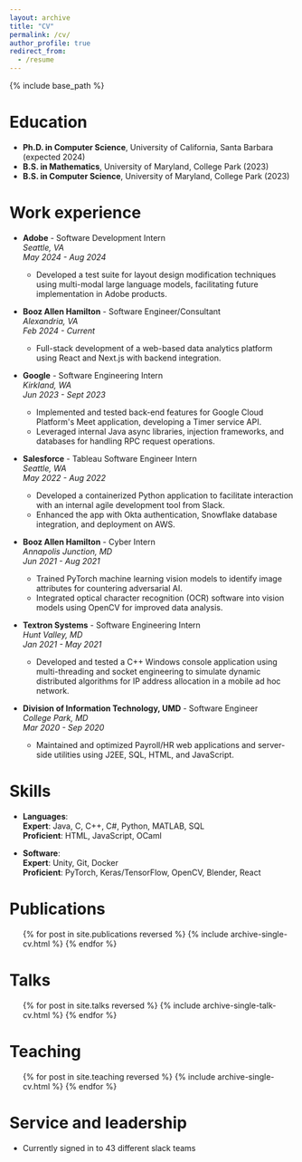 ```yaml
---
layout: archive
title: "CV"
permalink: /cv/
author_profile: true
redirect_from:
  - /resume
---
```


{% include base_path %}

Education
======
* **Ph.D. in Computer Science**, University of California, Santa Barbara (expected 2024)
* **B.S. in Mathematics**, University of Maryland, College Park (2023)
* **B.S. in Computer Science**, University of Maryland, College Park (2023)

Work experience
======
* **Adobe** - Software Development Intern  
  *Seattle, VA*  
  *May 2024 - Aug 2024*  
  - Developed a test suite for layout design modification techniques using multi-modal large language models, facilitating future implementation in Adobe products.

* **Booz Allen Hamilton** - Software Engineer/Consultant  
  *Alexandria, VA*  
  *Feb 2024 - Current*  
  - Full-stack development of a web-based data analytics platform using React and Next.js with backend integration.

* **Google** - Software Engineering Intern  
  *Kirkland, WA*  
  *Jun 2023 - Sept 2023*  
  - Implemented and tested back-end features for Google Cloud Platform's Meet application, developing a Timer service API.
  - Leveraged internal Java async libraries, injection frameworks, and databases for handling RPC request operations.

* **Salesforce** - Tableau Software Engineer Intern  
  *Seattle, WA*  
  *May 2022 - Aug 2022*  
  - Developed a containerized Python application to facilitate interaction with an internal agile development tool from Slack.
  - Enhanced the app with Okta authentication, Snowflake database integration, and deployment on AWS.

* **Booz Allen Hamilton** - Cyber Intern  
  *Annapolis Junction, MD*  
  *Jun 2021 - Aug 2021*  
  - Trained PyTorch machine learning vision models to identify image attributes for countering adversarial AI.
  - Integrated optical character recognition (OCR) software into vision models using OpenCV for improved data analysis.

* **Textron Systems** - Software Engineering Intern  
  *Hunt Valley, MD*  
  *Jan 2021 - May 2021*  
  - Developed and tested a C++ Windows console application using multi-threading and socket engineering to simulate dynamic distributed algorithms for IP address allocation in a mobile ad hoc network.

* **Division of Information Technology, UMD** - Software Engineer  
  *College Park, MD*  
  *Mar 2020 - Sep 2020*  
  - Maintained and optimized Payroll/HR web applications and server-side utilities using J2EE, SQL, HTML, and JavaScript.

  
Skills
======
* **Languages**:  
  **Expert**: Java, C, C++, C#, Python, MATLAB, SQL  
  **Proficient**: HTML, JavaScript, OCaml

* **Software**:  
  **Expert**: Unity, Git, Docker  
  **Proficient**: PyTorch, Keras/TensorFlow, OpenCV, Blender, React

Publications
======
  <ul>{% for post in site.publications reversed %}
    {% include archive-single-cv.html %}
  {% endfor %}</ul>
  
Talks
======
  <ul>{% for post in site.talks reversed %}
    {% include archive-single-talk-cv.html  %}
  {% endfor %}</ul>
  
Teaching
======
  <ul>{% for post in site.teaching reversed %}
    {% include archive-single-cv.html %}
  {% endfor %}</ul>
  
Service and leadership
======
* Currently signed in to 43 different slack teams
